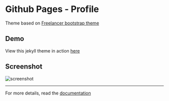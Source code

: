 Github Pages - Profile 
=========================

Theme based on [Freelancer bootstrap theme ](http://startbootstrap.com/template-overviews/freelancer/)

## Demo
View this jekyll theme in action [here](https://ibnudana02.github.io/)

## Screenshot
<!-- ![screenshot](https://raw.githubusercontent.com/jeromelachaud/freelancer-theme/master/screenshot.png) -->
![screenshot](https://raw.githubusercontent.com/ibnudana02/ibnudana02.github.io/master/ss.png)

---------
For more details, read the [documentation](http://jekyllrb.com/)
